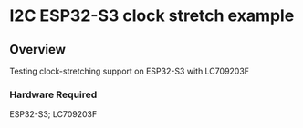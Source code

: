 # I2C ESP32-S3 clock stretch example

## Overview

Testing clock-stretching support on ESP32-S3 with LC709203F

### Hardware Required

ESP32-S3; LC709203F

